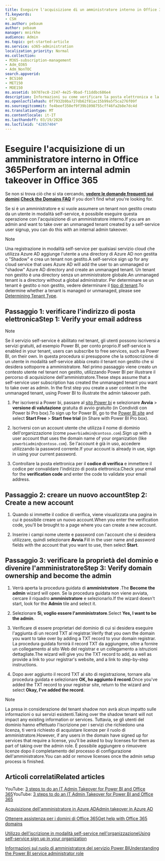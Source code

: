 ```yaml
---
title: Eseguire l'acquisizione di un amministratore interno in Office 365
f1.keywords:
- CSH
ms.author: pebaum
author: pebaum
manager: mnirkhe
audience: Admin
ms.topic: get-started-article
ms.service: o365-administration
localization_priority: Normal
ms.collection:
- M365-subscription-management
- Adm_O365
- Adm_NonTOC
search.appverid:
- BCS160
- MET150
- MOE150
ms.assetid: b9707ec8-2247-4e25-9bad-f11ddbc686e4
description: Informazioni su come verificare la posta elettronica e la proprietà del dominio in modo da assumere un tenant non gestito in Office 365
ms.openlocfilehash: 0f7932b9ba727db62f81ac15b99a5f5ca276f09f
ms.sourcegitcommit: fe4beef350ef9f39b1098755cff46fa2b8e7dc4d
ms.translationtype: MT
ms.contentlocale: it-IT
ms.lasthandoff: 03/19/2020
ms.locfileid: "42857404"
---
```

# <a name="perform-an-internal-admin-takeover-in-office-365"></a><span data-ttu-id="bab94-103">Eseguire l'acquisizione di un amministratore interno in Office 365</span><span class="sxs-lookup"><span data-stu-id="bab94-103">Perform an internal admin takeover in Office 365</span></span>

 <span data-ttu-id="bab94-104">Se non si trova ciò che si sta cercando, **[vedere le domande frequenti sui domini](../setup/domains-faq.md)**.</span><span class="sxs-lookup"><span data-stu-id="bab94-104">**[Check the Domains FAQ](../setup/domains-faq.md)** if you don't find what you're looking for.</span></span> 

<span data-ttu-id="bab94-105">Se si è un amministratore e si vuole assumere un tenant non gestito creato da un utente in modalità self-service, è possibile eseguire questa operazione con l'acquisizione di un amministratore interno.</span><span class="sxs-lookup"><span data-stu-id="bab94-105">If you are an admin and want to take over an unmanaged tenant created by a self-service user signup, you can do this with an internal admin takeover.</span></span>

> [!NOTE]
> <span data-ttu-id="bab94-106">Una registrazione in modalità self-service per qualsiasi servizio cloud che utilizza Azure AD aggiunge l'utente a una directory di Azure AD non gestita o "Shadow" e crea un tenant non gestito.</span><span class="sxs-lookup"><span data-stu-id="bab94-106">A self-service sign up for any cloud service that uses Azure AD will add the user to an unmanaged or "shadow" Azure AD directory and create an unmanaged tenant.</span></span> <span data-ttu-id="bab94-107">Un tenant non gestito è una directory senza un amministratore globale.</span><span class="sxs-lookup"><span data-stu-id="bab94-107">An unmanaged tenant is a directory without a global administrator.</span></span> <span data-ttu-id="bab94-108">Per determinare se un tenant è gestito o non gestito, vedere determinare il [tipo di tenant](https://docs.microsoft.com/power-platform/admin/powerapps-gdpr-dsr-guide-systemlogs#determining-tenant-type).</span><span class="sxs-lookup"><span data-stu-id="bab94-108">To determine whether a tenant is managed or unmanaged, please see [Determining Tenant Type](https://docs.microsoft.com/power-platform/admin/powerapps-gdpr-dsr-guide-systemlogs#determining-tenant-type).</span></span> 
  
## <a name="step-1-verify-your-email-address"></a><span data-ttu-id="bab94-109">Passaggio 1: verificare l'indirizzo di posta elettronica</span><span class="sxs-lookup"><span data-stu-id="bab94-109">Step 1: Verify your email address</span></span>

> [!NOTE]
> <span data-ttu-id="bab94-110">Se il servizio self-service è abilitato nel tenant, gli utenti possono iscriversi a servizi gratuiti, ad esempio Power BI, per conto proprio.</span><span class="sxs-lookup"><span data-stu-id="bab94-110">If self-service is enabled in your tenant, users can subscribe to free services, such as Power BI, on their own.</span></span> <span data-ttu-id="bab94-111">In questa procedura si presuppone che la sottoscrizione di un utente in modalità self-service abbia creato il tenant non gestito che si desidera sottoporre a amministratore. Nel primo passaggio viene creato un contesto utente nel tenant non gestito, utilizzando Power BI per illustrare il percorso di acquisizione dell'amministratore.</span><span class="sxs-lookup"><span data-stu-id="bab94-111">These steps assume that a self-service user subscription has created the unmanaged tenant you want to take over as admin. In the first step you create a user context in the unmanaged tenant, using Power BI to illustrate the admin takeover path.</span></span>

1. <span data-ttu-id="bab94-112">Per iscriversi a Power bi, passare al [sito Power bi](https://powerbi.com) e selezionare **Avvia** > **versione di valutazione** gratuita di avvio gratuito (in Condividi con Power bi Pro box).</span><span class="sxs-lookup"><span data-stu-id="bab94-112">To sign up for Power BI, go to the [Power BI site](https://powerbi.com) and select **Start Free** > **Start free trial** (in Share with Power BI Pro box).</span></span> 

2. <span data-ttu-id="bab94-113">Iscriversi con un account utente che utilizza il nome di dominio dell'organizzazione (come `powerbiadmin@contoso.com`).</span><span class="sxs-lookup"><span data-stu-id="bab94-113">Sign up with a user account that uses the domain name of your organization (like `powerbiadmin@contoso.com`).</span></span> <span data-ttu-id="bab94-114">Se l'account è già in uso, accedere utilizzando la password corrente.</span><span class="sxs-lookup"><span data-stu-id="bab94-114">If your account is already in use, sign in using your current password.</span></span>

3. <span data-ttu-id="bab94-115">Controllare la posta elettronica per il **codice di verifica** e immettere il codice per convalidare l'indirizzo di posta elettronica.</span><span class="sxs-lookup"><span data-stu-id="bab94-115">Check your email for the **verification code** and enter the code to validate your email address.</span></span>
    
## <a name="step-2-create-a-new-account"></a><span data-ttu-id="bab94-116">Passaggio 2: creare un nuovo account</span><span class="sxs-lookup"><span data-stu-id="bab94-116">Step 2: Create a new account</span></span>

1. <span data-ttu-id="bab94-117">Quando si immette il codice di verifica, viene visualizzata una pagina in cui è possibile creare un nuovo account.</span><span class="sxs-lookup"><span data-stu-id="bab94-117">When you enter the verification code, you'll be brought to a page where you can create a new account.</span></span> 
    
2. <span data-ttu-id="bab94-118">Inserire i campi nome utente e password con l'account che si desidera utilizzare, quindi selezionare **Avvia**.</span><span class="sxs-lookup"><span data-stu-id="bab94-118">Fill in the user name and password fields with the account that you want to use, then select **Start**.</span></span> 
    
## <a name="step-3-verify-domain-ownership-and-become-the-admin"></a><span data-ttu-id="bab94-119">Passaggio 3: verificare la proprietà del dominio e divenire l'amministratore</span><span class="sxs-lookup"><span data-stu-id="bab94-119">Step 3: Verify domain ownership and become the admin</span></span>

1. <span data-ttu-id="bab94-120">Verrà aperta la procedura guidata di **amministratore** .</span><span class="sxs-lookup"><span data-stu-id="bab94-120">The **Become the admin** wizard will open.</span></span> <span data-ttu-id="bab94-121">Se la procedura guidata non viene avviata, cercare il riquadro **amministratore** e selezionarlo.</span><span class="sxs-lookup"><span data-stu-id="bab94-121">If the wizard doesn't start, look for the **Admin** tile and select it.</span></span> 

2. <span data-ttu-id="bab94-122">Selezionare **Sì, voglio essere l'amministratore**.</span><span class="sxs-lookup"><span data-stu-id="bab94-122">Select **Yes, I want to be the admin**.</span></span>

3. <span data-ttu-id="bab94-123">Verificare di essere proprietari del dominio di cui si desidera eseguire l'aggiunta di un record TXT al registrar.</span><span class="sxs-lookup"><span data-stu-id="bab94-123">Verify that you own the domain you want to take over by adding a TXT record to your domain registrar.</span></span> <span data-ttu-id="bab94-124">La procedura guidata fornirà il record TXT da aggiungere, oltre a fornire un collegamento al sito Web del registrar e un collegamento a istruzioni dettagliate.</span><span class="sxs-lookup"><span data-stu-id="bab94-124">The wizard will give you the TXT record to add, as well as provide a link to your registrar's website, and a link to step-by-step instructions.</span></span>
    
4. <span data-ttu-id="bab94-125">Dopo aver aggiunto il record TXT al sito di registrazione, tornare alla procedura guidata e selezionare **OK, ho aggiunto il record**.</span><span class="sxs-lookup"><span data-stu-id="bab94-125">Once you've added the TXT record to your registrar site, return to the wizard and select **Okay, I've added the record**.</span></span>
    
> [!NOTE]
> <span data-ttu-id="bab94-126">La presa in considerazione del tenant shadow non avrà alcun impatto sulle informazioni o sui servizi esistenti.</span><span class="sxs-lookup"><span data-stu-id="bab94-126">Taking over the shadow tenant will not impact any existing information or services.</span></span> <span data-ttu-id="bab94-127">Tuttavia, se gli utenti del dominio hanno effettuato l'iscrizione per i servizi che richiedono una licenza, ti verrà richiesto di acquistare licenze per il ruolo di amministratore.</span><span class="sxs-lookup"><span data-stu-id="bab94-127">However, if any users in the domain have signed up for services that require a license, you'll be asked to buy licenses for them as part of taking over the admin role.</span></span> <span data-ttu-id="bab94-128">È possibile aggiungere o rimuovere licenze dopo il completamento del processo di configurazione dell'amministratore.</span><span class="sxs-lookup"><span data-stu-id="bab94-128">You can add or remove licenses once the admin setup process is finished.</span></span> 
  
## <a name="related-articles"></a><span data-ttu-id="bab94-129">Articoli correlati</span><span class="sxs-lookup"><span data-stu-id="bab94-129">Related articles</span></span>

<span data-ttu-id="bab94-130">YouTube: [3 steps to do an IT Admin Takeover for Power BI and Office 365](https://www.youtube.com/watch?v=xt5EsrQBZZk)</span><span class="sxs-lookup"><span data-stu-id="bab94-130">YouTube: [3 steps to do an IT Admin Takeover for Power BI and Office 365](https://www.youtube.com/watch?v=xt5EsrQBZZk)</span></span>

[<span data-ttu-id="bab94-131">Acquisizione dell'amministratore in Azure AD</span><span class="sxs-lookup"><span data-stu-id="bab94-131">Admin takeover in Azure AD</span></span>](https://docs.microsoft.com/azure/active-directory/users-groups-roles/domains-admin-takeover)

[<span data-ttu-id="bab94-132">Ottenere assistenza per i domini di Office 365</span><span class="sxs-lookup"><span data-stu-id="bab94-132">Get help with Office 365 domains</span></span>](../get-help-with-domains/get-help-with-domains.yml)

[<span data-ttu-id="bab94-133">Utilizzo dell'iscrizione in modalità self-service nell'organizzazione</span><span class="sxs-lookup"><span data-stu-id="bab94-133">Using self-service sign up in your organization</span></span>](self-service-sign-up.md)
  
[<span data-ttu-id="bab94-134">Informazioni sul ruolo di amministratore del servizio Power BI</span><span class="sxs-lookup"><span data-stu-id="bab94-134">Understanding the Power BI service administrator role</span></span>](https://docs.microsoft.com/power-bi/service-admin-role)


